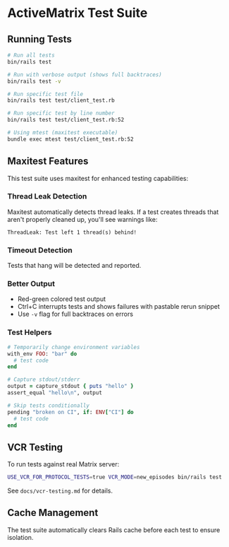 # ActiveMatrix Test Suite

## Running Tests

```bash
# Run all tests
bin/rails test

# Run with verbose output (shows full backtraces)
bin/rails test -v

# Run specific test file
bin/rails test test/client_test.rb

# Run specific test by line number
bin/rails test test/client_test.rb:52

# Using mtest (maxitest executable)
bundle exec mtest test/client_test.rb:52
```

## Maxitest Features

This test suite uses maxitest for enhanced testing capabilities:

### Thread Leak Detection
Maxitest automatically detects thread leaks. If a test creates threads that aren't properly cleaned up, you'll see warnings like:
```
ThreadLeak: Test left 1 thread(s) behind!
```

### Timeout Detection
Tests that hang will be detected and reported.

### Better Output
- Red-green colored test output
- Ctrl+C interrupts tests and shows failures with pastable rerun snippet
- Use `-v` flag for full backtraces on errors

### Test Helpers

```ruby
# Temporarily change environment variables
with_env FOO: "bar" do
  # test code
end

# Capture stdout/stderr
output = capture_stdout { puts "hello" }
assert_equal "hello\n", output

# Skip tests conditionally
pending "broken on CI", if: ENV["CI"] do
  # test code
end
```

## VCR Testing

To run tests against real Matrix server:
```bash
USE_VCR_FOR_PROTOCOL_TESTS=true VCR_MODE=new_episodes bin/rails test
```

See `docs/vcr-testing.md` for details.

## Cache Management

The test suite automatically clears Rails cache before each test to ensure isolation.